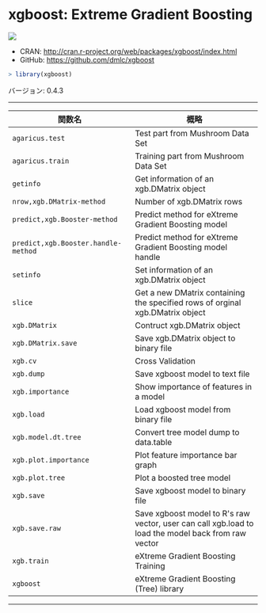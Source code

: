 

# xgboost: Extreme Gradient Boosting

[![](http://www.r-pkg.org/badges/version/xgboost)](http://cran.rstudio.com/web/packages/xgboost/index.html)

* CRAN: http://cran.r-project.org/web/packages/xgboost/index.html
* GitHub: https://github.com/dmlc/xgboost


```r
> library(xgboost)
```

バージョン: 0.4.3

-----



| 関数名 | 概略 |
|--------|------|
| `agaricus.test` | Test part from Mushroom Data Set |
| `agaricus.train` | Training part from Mushroom Data Set |
| `getinfo` | Get information of an xgb.DMatrix object |
| `nrow,xgb.DMatrix-method` | Number of xgb.DMatrix rows |
| `predict,xgb.Booster-method` | Predict method for eXtreme Gradient Boosting model |
| `predict,xgb.Booster.handle-method` | Predict method for eXtreme Gradient Boosting model handle |
| `setinfo` | Set information of an xgb.DMatrix object |
| `slice` | Get a new DMatrix containing the specified rows of orginal xgb.DMatrix object |
| `xgb.DMatrix` | Contruct xgb.DMatrix object  |
| `xgb.DMatrix.save` | Save xgb.DMatrix object to binary file |
| `xgb.cv` | Cross Validation |
| `xgb.dump` | Save xgboost model to text file |
| `xgb.importance` | Show importance of features in a model |
| `xgb.load` | Load xgboost model from binary file |
| `xgb.model.dt.tree` | Convert tree model dump to data.table |
| `xgb.plot.importance` | Plot feature importance bar graph  |
| `xgb.plot.tree` | Plot a boosted tree model |
| `xgb.save` | Save xgboost model to binary file  |
| `xgb.save.raw` | Save xgboost model to R's raw vector, user can call xgb.load to load the model back from raw vector |
| `xgb.train` | eXtreme Gradient Boosting Training |
| `xgboost` | eXtreme Gradient Boosting (Tree) library |

-----

